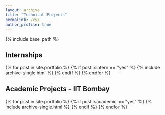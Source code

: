```yaml
---
layout: archive
title: "Technical Projects"
permalink: /cv/
author_profile: true
---
```


{% include base_path %}

Internships
-----------------------

{% for post in site.portfolio %}
  {% if post.isintern == "yes" %}
    {% include archive-single.html %}
  {% endif %}
{% endfor %}

Academic Projects - IIT Bombay
-----------------------

{% for post in site.portfolio %}
  {% if post.isacademic == "yes" %}
    {% include archive-single.html %}
  {% endif %}
{% endfor %}
